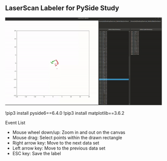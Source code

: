 ## LaserScan Labeler for PySide Study

![simple_laserscan_labeler](simple_laserscan_labeler_gif.gif)


!pip3 install pyside6==6.4.0
!pip3 install matplotlib==3.6.2

Event List
 - Mouse wheel down/up: Zoom in and out on the canvas
 - Mouse drag: Select points within the drawn rectangle
 - Right arrow key: Move to the next data set
 - Left arrow key: Move to the previous data set
 - ESC key: Save the label
